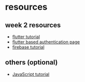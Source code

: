 # resources
## week 2 resources
- <a href="https://www.youtube.com/playlist?list=PL4cUxeGkcC9jLYyp2Aoh6hcWuxFDX6PBJ">flutter tutorial</a>
- <a href="https://youtu.be/gi7t8LWW7pA">flutter based authentication page</a>
- <a href="https://www.youtube.com/playlist?list=PL4cUxeGkcC9j--TKIdkb3ISfRbJeJYQwC">firebase tutorial</a>

## others (optional)
- <a href="https://youtu.be/hKB-YGF14SY">JavaScript tutorial</a>
